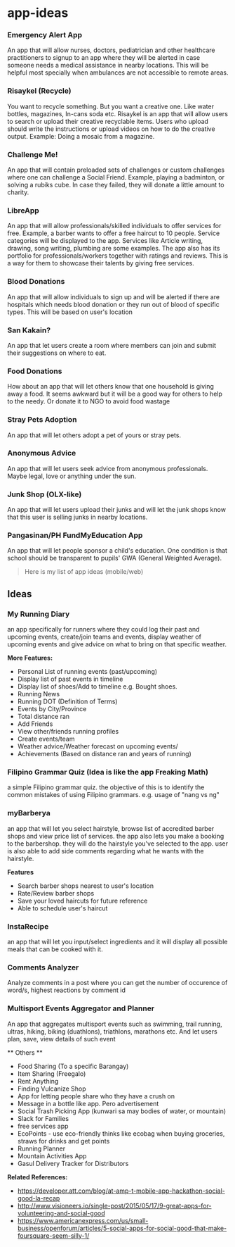 # app-ideas



### Emergency Alert App

An app that will allow nurses, doctors, pediatrician and other healthcare practitioners to signup to an app where they will be alerted in case someone needs a medical assistance in nearby locations. This will be helpful most specially when ambulances are not accessible to remote areas.

### Risaykel (Recycle)

You want to recycle something. But you want a creative one. Like water bottles, magazines, In-cans soda etc. Risaykel is an app that will allow users to search or upload their creative recyclable items. Users who upload should write the instructions or upload videos on how to do the creative output. Example: Doing a mosaic from a magazine.

### Challenge Me!

An app that will contain preloaded sets of challenges or custom challenges where one can challenge a Social Friend. Example, playing a badminton, or solving a rubiks cube. In case they failed, they will donate a little amount to charity.

### LibreApp

An app that will allow professionals/skilled individuals to offer services for free. Example, a barber wants to offer a free haircut to 10 people. Service categories will be displayed to the app. Services like Article writing, drawing, song writing, plumbing are some examples. The app also has its portfolio for professionals/workers together with ratings and reviews. This is a way for them to showcase their talents by giving free services.

### Blood Donations

An app that will allow individuals to sign up and will be alerted if there are hospitals which needs blood donation or they run out of blood of specific types. This will be based on user's location

### San Kakain?

An app that let users create a room where members can join and submit their suggestions on where to eat.

### Food Donations

How about an app that will let others know that one household is giving away a food. It seems awkward but it will be a good way for others to help to the needy. Or donate it to NGO to avoid food wastage

### Stray Pets Adoption

An app that will let others adopt a pet of yours or stray pets.

### Anonymous Advice

An app that will let users seek advice from anonymous professionals. Maybe legal, love or anything under the sun.

### Junk Shop (OLX-like)

An app that will let users upload their junks and will let the junk shops know that this user is selling junks in nearby locations.

### Pangasinan/PH FundMyEducation App

An app that will let people sponsor a child's education. One condition is that school should be transparent to pupils' GWA (General Weighted Average).


> Here is my list of app ideas (mobile/web)




## Ideas

### My Running Diary

an app specifically for runners where they could log their past and upcoming events, create/join teams and events, display weather of upcoming events and give advice on what to bring on that specific weather. 

**More Features:**

* Personal List of running events (past/upcoming)
* Display list of past events in timeline
* Display list of shoes/Add to timeline e.g. Bought shoes.
* Running News
* Running DOT (Definition of Terms)
* Events by City/Province
* Total distance ran
* Add Friends
* View other/friends running profiles
* Create events/team
* Weather advice/Weather forecast on upcoming events/
* Achievements (Based on distance ran and years of running)

### Filipino Grammar Quiz (Idea is like the app Freaking Math)

a simple Filipino grammar quiz. the objective of this is to identify the common mistakes of using Filipino grammars. e.g. usage of "nang vs ng"

### myBarberya

an app that will let you select hairstyle, browse list of accredited barber shops and view price list of services. the app also lets you make a booking to the barbershop. they will do the hairstyle you've selected to the app. user is also able to add side comments regarding what he wants with the hairstyle.

**Features**

* Search barber shops nearest to user's location
* Rate/Review barber shops
* Save your loved haircuts for future reference
* Able to schedule user's haircut


### InstaRecipe

an app that will let you input/select ingredients and it will display all possible meals that can be cooked with it.

### Comments Analyzer

Analyze comments in a post where you can get the number of occurence of word/s, highest reactions by comment id

### Multisport Events Aggregator and Planner

An app that aggregates multisport events such as swimming, trail running, ultras, hiking, biking (duathlons), triathlons, marathons etc. And let users plan, save, view details of such event

** Others **
* Food Sharing (To a specific Barangay)
* Item Sharing (Freegalo) 
* Rent Anything
* Finding Vulcanize Shop
* App for letting people share who they have a crush on
* Message in a bottle like app. Pero advertisement
* Social Trash Picking App (kunwari sa may bodies of water, or mountain)
* Slack for Families
* free services app
* EcoPoints - use eco-friendly thinks like ecobag when buying groceries, straws for drinks and get points
* Running Planner
* Mountain Activities App
* Gasul Delivery Tracker for Distributors


**Related References:**

* https://developer.att.com/blog/at-amp-t-mobile-app-hackathon-social-good-la-recap
* http://www.visioneers.io/single-post/2015/05/17/9-great-apps-for-volunteering-and-social-good
* https://www.americanexpress.com/us/small-business/openforum/articles/5-social-apps-for-social-good-that-make-foursquare-seem-silly-1/
